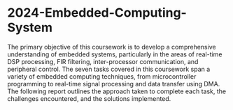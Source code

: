 # 2024-Embedded-Computing-System
The primary objective of this coursework is to develop a comprehensive understanding of embedded
systems, particularly in the areas of real-time DSP processing, FIR filtering, inter-processor
communication, and peripheral control. The seven tasks covered in this coursework span a variety of
embedded computing techniques, from microcontroller programming to real-time signal processing
and data transfer using DMA. The following report outlines the approach taken to complete each task,
the challenges encountered, and the solutions implemented.
